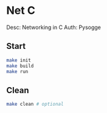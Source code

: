 # Net C
Desc: Networking in C
Auth: Pysogge

## Start
```bash
make init
make build
make run
```

## Clean 
```bash
make clean # optional
```
